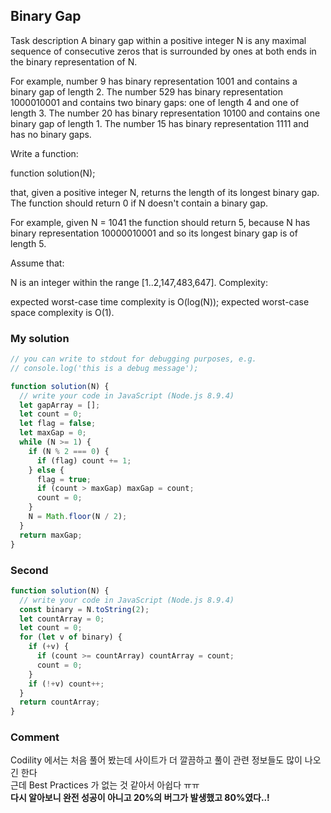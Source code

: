 ## Binary Gap

Task description
A binary gap within a positive integer N is any maximal sequence of consecutive zeros that is surrounded by ones at both ends in the binary representation of N.

For example, number 9 has binary representation 1001 and contains a binary gap of length 2. The number 529 has binary representation 1000010001 and contains two binary gaps: one of length 4 and one of length 3. The number 20 has binary representation 10100 and contains one binary gap of length 1. The number 15 has binary representation 1111 and has no binary gaps.

Write a function:

function solution(N);

that, given a positive integer N, returns the length of its longest binary gap. The function should return 0 if N doesn't contain a binary gap.

For example, given N = 1041 the function should return 5, because N has binary representation 10000010001 and so its longest binary gap is of length 5.

Assume that:

N is an integer within the range [1..2,147,483,647].
Complexity:

expected worst-case time complexity is O(log(N));
expected worst-case space complexity is O(1).

### My solution

```js
// you can write to stdout for debugging purposes, e.g.
// console.log('this is a debug message');

function solution(N) {
  // write your code in JavaScript (Node.js 8.9.4)
  let gapArray = [];
  let count = 0;
  let flag = false;
  let maxGap = 0;
  while (N >= 1) {
    if (N % 2 === 0) {
      if (flag) count += 1;
    } else {
      flag = true;
      if (count > maxGap) maxGap = count;
      count = 0;
    }
    N = Math.floor(N / 2);
  }
  return maxGap;
}
```

### Second

```js
function solution(N) {
  // write your code in JavaScript (Node.js 8.9.4)
  const binary = N.toString(2);
  let countArray = 0;
  let count = 0;
  for (let v of binary) {
    if (+v) {
      if (count >= countArray) countArray = count;
      count = 0;
    }
    if (!+v) count++;
  }
  return countArray;
}
```

### Comment

Codility 에서는 처음 풀어 봤는데 사이트가 더 깔끔하고 풀이 관련 정보들도 많이 나오긴 한다  
근데 Best Practices 가 없는 것 같아서 아쉽다 ㅠㅠ  
**다시 알아보니 완전 성공이 아니고 20%의 버그가 발생했고 80%였다..!**
